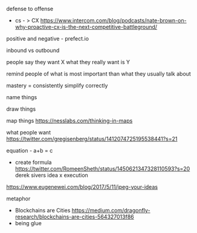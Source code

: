 defense to offense
- cs - > CX https://www.intercom.com/blog/podcasts/nate-brown-on-why-proactive-cx-is-the-next-competitive-battleground/

positive and negative - prefect.io

inbound vs outbound

people say they want X what they really want is Y

remind people of what is most important than what they usually talk about

mastery = consistently simplify correctly

name things

draw things

map things https://nesslabs.com/thinking-in-maps

what people want https://twitter.com/gregisenberg/status/1412074725195538441?s=21


equation - a+b = c
- create formula https://twitter.com/RomeenSheth/status/1450621347328110593?s=20
derek sivers idea x execution

https://www.eugenewei.com/blog/2017/5/11/jpeg-your-ideas


metaphor 
- Blockchains are Cities https://medium.com/dragonfly-research/blockchains-are-cities-564327013f86  
- being glue

